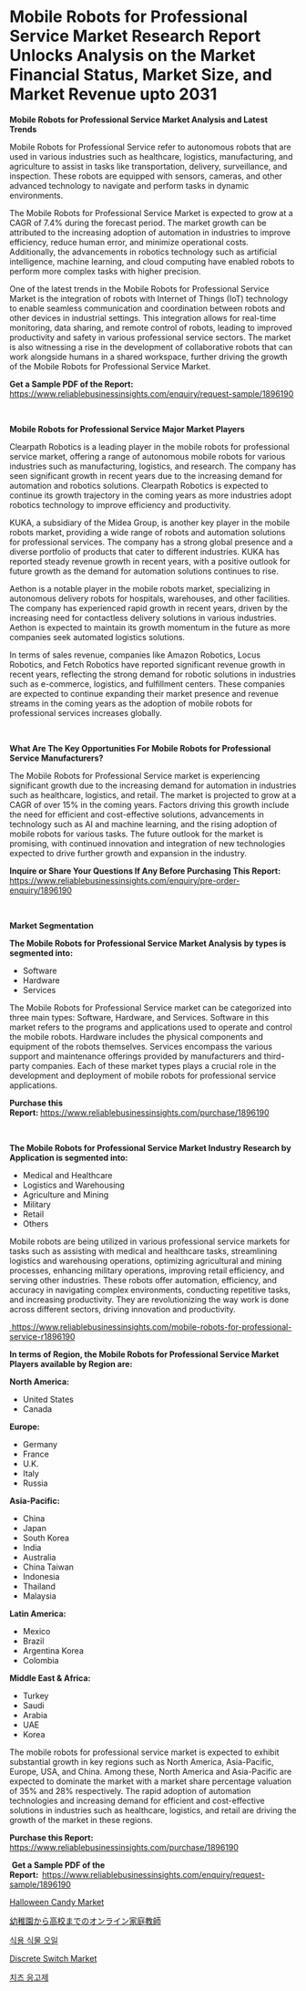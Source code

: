 <p><h1>Mobile Robots for Professional Service Market Research Report Unlocks Analysis on the Market Financial Status, Market Size, and Market Revenue upto 2031</h1></p><p><strong>Mobile Robots for Professional Service Market Analysis and Latest Trends</strong></p>
<p><p>Mobile Robots for Professional Service refer to autonomous robots that are used in various industries such as healthcare, logistics, manufacturing, and agriculture to assist in tasks like transportation, delivery, surveillance, and inspection. These robots are equipped with sensors, cameras, and other advanced technology to navigate and perform tasks in dynamic environments.</p><p>The Mobile Robots for Professional Service Market is expected to grow at a CAGR of 7.4% during the forecast period. The market growth can be attributed to the increasing adoption of automation in industries to improve efficiency, reduce human error, and minimize operational costs. Additionally, the advancements in robotics technology such as artificial intelligence, machine learning, and cloud computing have enabled robots to perform more complex tasks with higher precision.</p><p>One of the latest trends in the Mobile Robots for Professional Service Market is the integration of robots with Internet of Things (IoT) technology to enable seamless communication and coordination between robots and other devices in industrial settings. This integration allows for real-time monitoring, data sharing, and remote control of robots, leading to improved productivity and safety in various professional service sectors. The market is also witnessing a rise in the development of collaborative robots that can work alongside humans in a shared workspace, further driving the growth of the Mobile Robots for Professional Service Market.</p></p>
<p><strong>Get a Sample PDF of the Report:&nbsp;</strong> <a href="https://www.reliablebusinessinsights.com/enquiry/request-sample/1896190">https://www.reliablebusinessinsights.com/enquiry/request-sample/1896190</a></p>
<p>&nbsp;</p>
<p><strong>Mobile Robots for Professional Service Major Market Players</strong></p>
<p><p>Clearpath Robotics is a leading player in the mobile robots for professional service market, offering a range of autonomous mobile robots for various industries such as manufacturing, logistics, and research. The company has seen significant growth in recent years due to the increasing demand for automation and robotics solutions. Clearpath Robotics is expected to continue its growth trajectory in the coming years as more industries adopt robotics technology to improve efficiency and productivity.</p><p>KUKA, a subsidiary of the Midea Group, is another key player in the mobile robots market, providing a wide range of robots and automation solutions for professional services. The company has a strong global presence and a diverse portfolio of products that cater to different industries. KUKA has reported steady revenue growth in recent years, with a positive outlook for future growth as the demand for automation solutions continues to rise.</p><p>Aethon is a notable player in the mobile robots market, specializing in autonomous delivery robots for hospitals, warehouses, and other facilities. The company has experienced rapid growth in recent years, driven by the increasing need for contactless delivery solutions in various industries. Aethon is expected to maintain its growth momentum in the future as more companies seek automated logistics solutions.</p><p>In terms of sales revenue, companies like Amazon Robotics, Locus Robotics, and Fetch Robotics have reported significant revenue growth in recent years, reflecting the strong demand for robotic solutions in industries such as e-commerce, logistics, and fulfillment centers. These companies are expected to continue expanding their market presence and revenue streams in the coming years as the adoption of mobile robots for professional services increases globally.</p></p>
<p>&nbsp;</p>
<p><strong>What Are The Key Opportunities For Mobile Robots for Professional Service Manufacturers?</strong></p>
<p><p>The Mobile Robots for Professional Service market is experiencing significant growth due to the increasing demand for automation in industries such as healthcare, logistics, and retail. The market is projected to grow at a CAGR of over 15% in the coming years. Factors driving this growth include the need for efficient and cost-effective solutions, advancements in technology such as AI and machine learning, and the rising adoption of mobile robots for various tasks. The future outlook for the market is promising, with continued innovation and integration of new technologies expected to drive further growth and expansion in the industry.</p></p>
<p><strong>Inquire or Share Your Questions If Any Before Purchasing This Report:</strong> <a href="https://www.reliablebusinessinsights.com/enquiry/pre-order-enquiry/1896190">https://www.reliablebusinessinsights.com/enquiry/pre-order-enquiry/1896190</a></p>
<p>&nbsp;</p>
<p><strong>Market Segmentation</strong></p>
<p><strong>The Mobile Robots for Professional Service Market Analysis by types is segmented into:</strong></p>
<p><ul><li>Software</li><li>Hardware</li><li>Services</li></ul></p>
<p><p>The Mobile Robots for Professional Service market can be categorized into three main types: Software, Hardware, and Services. Software in this market refers to the programs and applications used to operate and control the mobile robots. Hardware includes the physical components and equipment of the robots themselves. Services encompass the various support and maintenance offerings provided by manufacturers and third-party companies. Each of these market types plays a crucial role in the development and deployment of mobile robots for professional service applications.</p></p>
<p><strong>Purchase this Report:&nbsp;</strong><a href="https://www.reliablebusinessinsights.com/purchase/1896190">https://www.reliablebusinessinsights.com/purchase/1896190</a></p>
<p>&nbsp;</p>
<p><strong>The Mobile Robots for Professional Service Market Industry Research by Application is segmented into:</strong></p>
<p><ul><li>Medical and Healthcare</li><li>Logistics and Warehousing</li><li>Agriculture and Mining</li><li>Military</li><li>Retail</li><li>Others</li></ul></p>
<p><p>Mobile robots are being utilized in various professional service markets for tasks such as assisting with medical and healthcare tasks, streamlining logistics and warehousing operations, optimizing agricultural and mining processes, enhancing military operations, improving retail efficiency, and serving other industries. These robots offer automation, efficiency, and accuracy in navigating complex environments, conducting repetitive tasks, and increasing productivity. They are revolutionizing the way work is done across different sectors, driving innovation and productivity.</p></p>
<p><a href="https://www.reliablebusinessinsights.com/mobile-robots-for-professional-service-r1896190">&nbsp;https://www.reliablebusinessinsights.com/mobile-robots-for-professional-service-r1896190</a></p>
<p><strong>In terms of Region, the Mobile Robots for Professional Service Market Players available by Region are:</strong></p>
<p>
    <p> <strong> North America: </strong>
        <ul>
            <li>United States</li>
            <li>Canada</li>
        </ul>
        </p> 
    <p> <strong> Europe: </strong>
        <ul>
            <li>Germany</li>
            <li>France</li>
            <li>U.K.</li>
            <li>Italy</li>
            <li>Russia</li>
        </ul>
        </p> 
    <p> <strong> Asia-Pacific: </strong>
        <ul>
            <li>China</li>
            <li>Japan</li>
            <li>South Korea</li>
            <li>India</li>
            <li>Australia</li>
            <li>China Taiwan</li>
            <li>Indonesia</li>
            <li>Thailand</li>
            <li>Malaysia</li>
        </ul>
        </p> 
    <p> <strong> Latin America: </strong>
        <ul>
            <li>Mexico</li>
            <li>Brazil</li>
            <li>Argentina Korea</li>
            <li>Colombia</li>
        </ul>
        </p> 
    <p> <strong> Middle East & Africa: </strong>
        <ul>
            <li>Turkey</li>
            <li>Saudi</li>
            <li>Arabia</li>
            <li>UAE</li>
            <li>Korea</li>
        </ul>
    </p>
    </p>
<p><p>The mobile robots for professional service market is expected to exhibit substantial growth in key regions such as North America, Asia-Pacific, Europe, USA, and China. Among these, North America and Asia-Pacific are expected to dominate the market with a market share percentage valuation of 35% and 28% respectively. The rapid adoption of automation technologies and increasing demand for efficient and cost-effective solutions in industries such as healthcare, logistics, and retail are driving the growth of the market in these regions.</p></p>
<p><strong>Purchase this Report: </strong><a href="https://www.reliablebusinessinsights.com/purchase/1896190">https://www.reliablebusinessinsights.com/purchase/1896190</a></p>
<p>&nbsp;<strong>Get a Sample PDF of the Report:&nbsp;&nbsp;</strong><a href="https://www.reliablebusinessinsights.com/enquiry/request-sample/1896190">https://www.reliablebusinessinsights.com/enquiry/request-sample/1896190</a></p>
<p><strong></strong></p>
<p><p><a href="https://issuu.com/reportprime-2/docs/halloween-candy-market-size-2030.pptx">Halloween Candy Market</a></p><p><a href="https://github.com/cbigkbh02719/Market-Research-Report-List-2/blob/main/6749398114823.md">幼稚園から高校までのオンライン家庭教師</a></p><p><a href="https://github.com/Marcosoenrt565736/Market-Research-Report-List-1/blob/main/2061960124668.md">식용 식물 오일</a></p><p><a href="https://github.com/juancolorado15/Market-Research-Report-List-3/blob/main/discrete-switch-market.md">Discrete Switch Market</a></p><p><a href="https://github.com/brendon65677/Market-Research-Report-List-1/blob/main/2400533124667.md">치즈 응고제</a></p></p>
